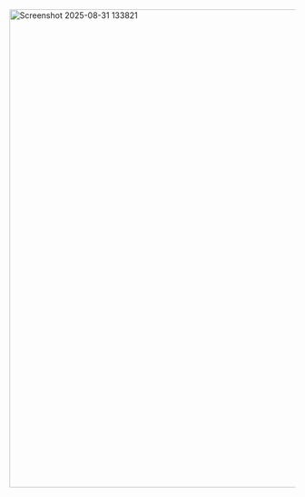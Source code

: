 <img width="771" height="842" alt="Screenshot 2025-08-31 133821" src="https://github.com/user-attachments/assets/37d68c6e-c067-427a-883c-bdb1193a2ce0" />
